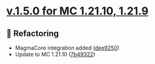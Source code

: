 # [v.1.5.0 for MC 1.21.10, 1.21.9](https://github.com/XxRexRaptorxX/ParticleSpawner/compare/v.1.5.0-dev1...v.1.5.0-dev7)

## 🔨 Refactoring

- MagmaCore integration added ([dee9250](https://github.com/XxRexRaptorxX/ParticleSpawner/commit/dee92500fbd73be259535c0aa6452a497e05ff7c))
- Update to MC 1.21.10 ([7b49322](https://github.com/XxRexRaptorxX/ParticleSpawner/commit/7b49322dbdafcbfaaa75cc69e3479bd7fa520d88))

